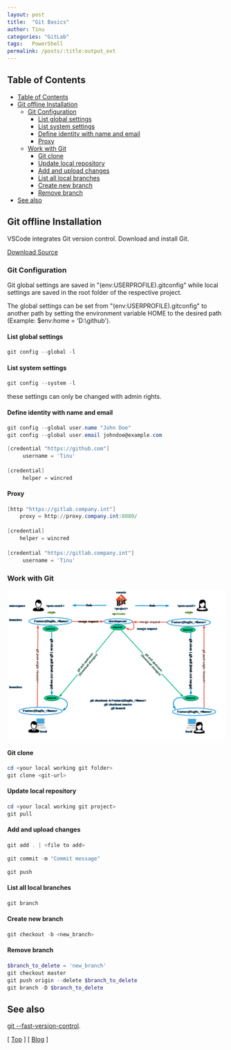 ```yaml
---
layout: post
title:  "Git Basics"
author: Tinu
categories: "GitLab"
tags:   PowerShell
permalink: /posts/:title:output_ext
---
```


## Table of Contents

- [Table of Contents](#table-of-contents)
- [Git offline Installation](#git-offline-installation)
  - [Git Configuration](#git-configuration)
    - [List global settings](#list-global-settings)
    - [List system settings](#list-system-settings)
    - [Define identity with name and email](#define-identity-with-name-and-email)
    - [Proxy](#proxy)
  - [Work with Git](#work-with-git)
    - [Git clone](#git-clone)
    - [Update local repository](#update-local-repository)
    - [Add and upload changes](#add-and-upload-changes)
    - [List all local branches](#list-all-local-branches)
    - [Create new branch](#create-new-branch)
    - [Remove branch](#remove-branch)
- [See also](#see-also)

## Git offline Installation

VSCode integrates Git version control. Download and install Git.

[Download Source](https://git-scm.com/downloads)

### Git Configuration

Git global settings are saved in "$($env:USERPROFILE)\.gitconfig" while local settings are saved in the root folder of the respective project.

The global settings can be set from "$($env:USERPROFILE)\.gitconfig" to another path by setting the environment variable HOME to the desired path (Example: $env:home = 'D:\github').

#### List global settings

````powershell
git config --global -l
````

#### List system settings

````powershell
git config --system -l
````

these settings can only be changed with admin rights.

#### Define identity with name and email

````powershell
git config --global user.name "John Doe"
git config --global user.email johndoe@example.com
````

````powershell
[credential "https://github.com"]
     username = 'Tinu'

[credential]
     helper = wincred
````

#### Proxy

````powershell
[http "https://gitlab.company.int"]
	proxy = http://proxy.company.int:8080/

[credential]
	helper = wincred

[credential "https://gitlab.company.int"]
     username = 'Tinu'
````

### Work with Git

![Git](../assets/git.png)

#### Git clone

````powershell
cd <your local working git folder>
git clone <git-url>
````

#### Update local repository

````powershell
cd <your local working git project>
git pull
````

#### Add and upload changes

````powershell
git add . | <file to add>
````

````powershell
git commit -m "Commit message"
````

````powershell
git push
````

#### List all local branches

````powershell
git branch
````

#### Create new branch

````powershell
git checkout -b <new_branch>
````

#### Remove branch

````powershell
$branch_to_delete = 'new_branch'
git checkout master
git push origin --delete $branch_to_delete
git branch -D $branch_to_delete
````

## See also

[git --fast-version-control](https://git-scm.com/doc).

[ [Top](#table-of-contents) ] [ [Blog](../categories.html) ]
